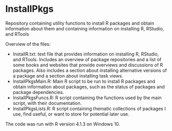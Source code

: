 # InstallPkgs
Repository containing utility functions to install R packages and obtain information about them and containing information on installing R, RStudio, and RTools

Overview of the files:
- InstallR.txt: text file that provides information on installing R, RStudio, and RTools.
Includes an overview of package repositories and a list of some books and websites that provide overviews and discussions of R packages.
Also includes a section about installing alternative versions of a package and a section about installing task views.
- InstallPkgsMain.R: Main R script to be run to install R packages and obtain information about packages, such as the status of packages and package dependencies.
- InstallPkgsFuncs.R: R script containing the functions used by the main script, with their documentation. 
- InstallPkgsLists.R: R script containing thematic collections of packages I use, find useful, or want to store for potential later use.

The code was run with R version 4.1.3 on Windows 10.
